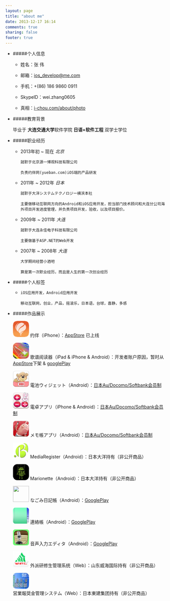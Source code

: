 ```yaml
---
layout: page
title: "about me"
date: 2013-12-17 16:14
comments: true
sharing: false
footer: true
---
```

- #####个人信息

	
	* 姓名：张 伟
	
	* 邮箱：<a href="mailto:ios_develop@me.com">ios_develop@me.com</a>
	
	* 手机：+(86) 186 9860 0911
	
	* SkypeID：wei.zhang0605
	
	* 真相：[i-chou.com/about/photo](http://i-chou.com/about/photo)
	

- #####教育背景

	
	毕业于 **大连交通大学**软件学院  **日语+软件工程** 双学士学位
	
		
- #####职业经历

	* 2013年初 ~ 现在  *北京*
		  
		  就职于北京源一博观科技有限公司
		  
		  负责约伴网(yueban.com)iOS端的产品研发


	* 2011年 ~ 2012年  *日本*
	
		  就职于大洋システムテクノロジー横滨本社
		  
		  主要做移动互联网方向的Android和iOS应用开发，担当部门技术顾问和大连分公司海外项目开发进度管理，并负责项目开发，验收，以及项目报价。
		  
		  
	* 2009年 ~ 2011年 *大连*
	
		  就职于大连永佳电子科技有限公司
		  
	      主要做基于ASP.NET的Web开发		  
		  
		  
	* 2007年 ~ 2008年 *大连*
	    
	      大学期间经营小酒吧
		  
		  算是第一次职业经历，而且是人生的第一次创业经历		  
		  
- #####个人标签

	*	  iOS应用开发，Android应用开发
	
		  移动互联网，创业，产品，摇滚乐，日本语，台球，喜静，多感

- #####作品展示
	
	 <img width="50" height="50" src='logo512.png'> 约伴（iPhone）：[AppStore](https://itunes.apple.com/cn/app/yue-ban-zhen-zheng-neng-zhao/id639508528?mt=8) 已上线
	
	 <img width="50" height="50" src='1386873184.jpg'> 歌谱阅读器（iPad & iPhone & Android）：开发者账户原因，暂时从[AppStore](http://)下架 & [googlePlay](http://)
	
	 <img width="50" height="50" src='ic_launcher.png'> 電池ウィジェット（Android）：[日本Au/Docomo/Softbank会员制](http://love-suzyszoo.jp/)
	
	 <img width="50" height="50" src='calculator_icon.png'> 電卓アプリ（iPhone & Android）：[日本Au/Docomo/Softbank会员制](http://love-suzyszoo.jp/)
	
	 <img width="50" height="50" src='ic_launcher_memo.png'> メモ帳アプリ（Android）：[日本Au/Docomo/Softbank会员制](http://usavich-sptime.jp/)
	
	 <img width="50" height="50" src='mediaresister.png'> MediaRegister（Android）：日本大洋持有（非公开商品）
	
	 <img width="50" height="50" src='ic_launcher_marionette.png'> Marionette（Android）：日本大洋持有（非公开商品）
	
	 <img width="50" height="50" src='なごみ日記帳.jpg'> なごみ日記帳（Android）：[GooglePlay](https://play.google.com/store/apps/details?id=co.jp.taiyo.diary)
	
	 <img width="50" height="50" src='連絡帳.jpg'> 連絡帳（Android）：[GooglePlay](https://play.google.com/store/apps/details?id=com.taiyo.contactmanager.activity)
	 
	 <img width="50" height="50" src='soundinput.jpg'> 音声入力エディタ（Android）：[GooglePlay](https://play.google.com/store/apps/details?id=co.jp.taiyo.speakpaste)
	 
	 <img width="50" height="50" src='外派.png'> 外派研修生管理系统（Web）：山东威海国际持有（非公开商品）
	 
	 <img width="50" height="50" src='报奖金.jpg'> 営業報奨金管理システム（Web）：日本東建集团持有（非公开商品）
	 
